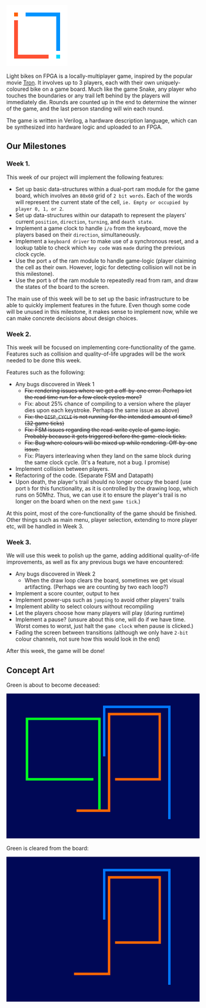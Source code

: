 ![Logo][logo]

Light bikes on FPGA is a locally-multiplayer game, inspired by the popular movie [Tron][tron]. It involves up to 3 players, each with their own uniquely-coloured bike on a game board. Much like the game Snake, any player who touches the boundaries or any trail left behind by the players will immediately die. Rounds are counted up in the end to determine the winner of the game, and the last person standing will win each round.

The game is written in Verilog, a hardware description language, which can be synthesized into hardware logic and uploaded to an FPGA.

## Our Milestones
### Week 1.

This week of our project will implement the following features:
* Set up basic data-structures within a dual-port ram module for the game board, which involves an ```80x60``` grid of ```2 bit words```. Each of the words will represent the current state of the cell, ```ie. Empty or occupied by player 0, 1, or 2```.
* Set up data-structures within our datapath to represent the players' current ```position```, ```direction```, ```turning```, and ```death state```.
* Implement a game clock to handle ```i/o``` from the keyboard, move the players based on their ```direction```, simultaneously.
* Implement a ```keyboard driver``` to make use of a synchronous reset, and a lookup table to check which ```key code``` was ```made``` during the previous clock cycle.
* Use the port ```a``` of the ram module to handle game-logic (player claiming the cell as their own. However, logic for detecting collision will not be in this milestone).
* Use the port ```b``` of the ram module to repeatedly read from ram, and draw the states of the board to the screen.

The main use of this week will be to set up the basic infrastructure to be able to quickly implement features in the future. Even though some code will be unused in this milestone, it makes sense to implement now, while we can make concrete decisions about design choices.

### Week 2.
This week will be focused on implementing core-functionality of the game. Features such as collision and quality-of-life upgrades will be the work needed to be done this week.

Features such as the following:
* Any bugs discovered in Week 1
   * ~~Fix: rendering issues where we get a off-by-one error. Perhaps let the read time run for a few clock cycles more?~~
   * Fix: about 25% chance of compiling to a version where the player dies upon each keystroke. Perhaps the same issue as above)
   * ~~Fix: the ```DISP_CYCLE``` is not running for the intended amount of time? (32 game ticks)~~
   * ~~Fix: FSM issues regarding the read-write cycle of game logic. Probably because it gets triggered before the game-clock ticks.~~
   * ~~Fix: Bug where colours will be mixed up while rendering. Off-by-one issue.~~
   * Fix: Players interleaving when they land on the same block during the same clock cycle. (It's a feature, not a bug. I promise)
* Implement collision between players.
* Refactoring of the code. (Separate FSM and Datapath)
* Upon death, the player's trail should no longer occupy the board (use port ```b``` for this functionality, as it is controlled by the drawing loop, which runs on 50Mhz. Thus, we can use it to ensure the player's trail is no longer on the board when on the next ```game tick```.)

At this point, most of the core-functionality of the game should be finished. Other things such as main menu, player selection, extending to more player etc, will be handled in Week 3.

### Week 3.
We will use this week to polish up the game, adding additional quality-of-life improvements, as well as fix any previous bugs we have encountered:
* Any bugs discovered in Week 2
   * When the draw loop clears the board, sometimes we get visual artifacting. (Perhaps we are counting by two each loop?)
* Implement a score counter, output to hex
* Implement power-ups such as ```jumping``` to avoid other players' trails
* Implement ability to select colours without recompiling
* Let the players choose how many players will play (during runtime)
* Implement a pause? (unsure about this one, will do if we have time. Worst comes to worst, just halt the ```game clock``` when pause is clicked.)
* Fading the screen between transitions (although we only have ```2-bit``` colour channels, not sure how this would look in the end)

After this week, the game will be done!

## Concept Art

Green is about to become deceased:

![Alive][c1]

Green is cleared from the board:

![Dead][c2]


[logo]: ./assets/logo.png
[c1]: ./assets/c1.png
[c2]: ./assets/c2.png
[tron]: https://en.wikipedia.org/wiki/Tron
